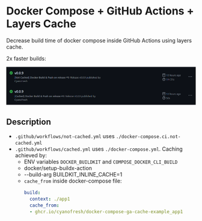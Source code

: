 Docker Compose + GitHub Actions + Layers Cache
===

Decrease build time of docker compose inside GitHub Actions using layers cache.

2x faster builds:

![Image of Build time](./.github/build_time.png)

## Description

* `.github/workflows/not-cached.yml` uses `./docker-compose.ci.not-cached.yml`
* `.github/workflows/cached.yml` uses `./docker-compose.yml`. Caching achieved by:
  * ENV variables `DOCKER_BUILDKIT` and `COMPOSE_DOCKER_CLI_BUILD`
  * docker/setup-buildx-action
  * --build-arg BUILDKIT_INLINE_CACHE=1
  * `cache_from` inside docker-compose file:
    ```yml
    build:
      context: ./app1
      cache_from:
      - ghcr.io/cyanofresh/docker-compose-ga-cache-example_app1
    ```
